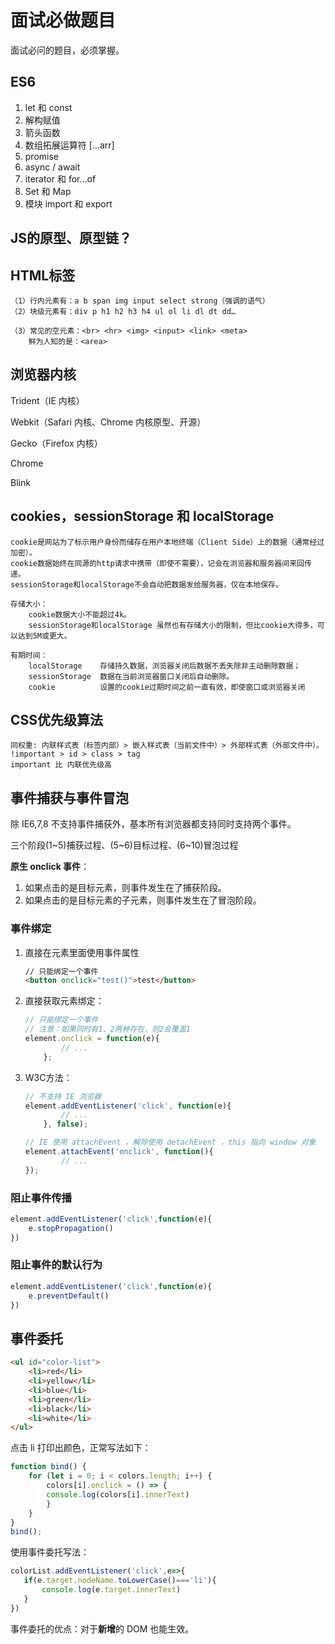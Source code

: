# 面试必做题目

面试必问的题目，必须掌握。

## ES6

1. let 和 const
2. 解构赋值
3. 箭头函数
4. 数组拓展运算符 [...arr]
5. promise
6. async / await
7. iterator 和 for...of 
8. Set 和 Map
9. 模块 import 和 export

## JS的原型、原型链？





## HTML标签

```text
（1）行内元素有：a b span img input select strong（强调的语气）
（2）块级元素有：div p h1 h2 h3 h4 ul ol li dl dt dd…

（3）常见的空元素：<br> <hr> <img> <input> <link> <meta>
    鲜为人知的是：<area> 
```

## 浏览器内核

Trident（IE 内核）

Webkit（Safari 内核、Chrome 内核原型、开源）

Gecko（Firefox 内核）

Chrome

Blink

## cookies，sessionStorage 和 localStorage

```text
cookie是网站为了标示用户身份而储存在用户本地终端（Client Side）上的数据（通常经过加密）。
cookie数据始终在同源的http请求中携带（即使不需要），记会在浏览器和服务器间来回传递。
sessionStorage和localStorage不会自动把数据发给服务器，仅在本地保存。

存储大小：
    cookie数据大小不能超过4k。
    sessionStorage和localStorage 虽然也有存储大小的限制，但比cookie大得多，可以达到5M或更大。

有期时间：
    localStorage    存储持久数据，浏览器关闭后数据不丢失除非主动删除数据；
    sessionStorage  数据在当前浏览器窗口关闭后自动删除。
    cookie          设置的cookie过期时间之前一直有效，即使窗口或浏览器关闭
```

## CSS优先级算法

```text
同权重: 内联样式表（标签内部）> 嵌入样式表（当前文件中）> 外部样式表（外部文件中）。
!important > id > class > tag
important 比 内联优先级高
```

## 事件捕获与事件冒泡

除 IE6,7,8 不支持事件捕获外，基本所有浏览器都支持同时支持两个事件。

三个阶段(1~5)捕获过程、(5~6)目标过程、(6~10)冒泡过程

**原生 onclick 事件**：

1. 如果点击的是目标元素，则事件发生在了捕获阶段。
2. 如果点击的是目标元素的子元素，则事件发生在了冒泡阶段。

### 事件绑定

1. 直接在元素里面使用事件属性

   ```html
   // 只能绑定一个事件
   <button onclick="test()">test</button>
   ```

2. 直接获取元素绑定：

   ```js
   // 只能绑定一个事件
   // 注意：如果同时有1、2两种存在，则2会覆盖1
   element.onclick = function(e){
           // ...
       };
   ```

3. W3C方法：

   ```js
   // 不支持 IE 浏览器
   element.addEventListener('click', function(e){
           // ...
       }, false);
   
   // IE 使用 attachEvent ，解除使用 detachEvent ，this 指向 window 对象
   element.attachEvent('onclick', function(){
           // ...
   });
   ```

### 阻止事件传播

```js
element.addEventListener('click',function(e){
    e.stopPropagation()
})
```

### 阻止事件的默认行为

```js
element.addEventListener('click',function(e){
    e.preventDefault()
})
```

## 事件委托

```html
<ul id="color-list">
    <li>red</li>
    <li>yellow</li>
    <li>blue</li>
    <li>green</li>
    <li>black</li>
    <li>white</li>
</ul>
```

点击 li 打印出颜色，正常写法如下：

```js
function bind() {
    for (let i = 0; i < colors.length; i++) {
        colors[i].onclick = () => {
        console.log(colors[i].innerText)
        }
    }
}
bind();
```

使用事件委托写法：

```js
colorList.addEventListener('click',e=>{
   if(e.target.nodeName.toLowerCase()==='li'){
       console.log(e.target.innerText)
   }
})
```

事件委托的优点：对于**新增**的 DOM 也能生效。



